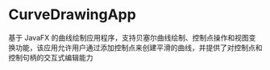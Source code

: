 # CurveDrawingApp
基于 JavaFX 的曲线绘制应用程序，支持贝塞尔曲线绘制、控制点操作和视图变换功能，该应用允许用户通过添加控制点来创建平滑的曲线，并提供了对控制点和控制句柄的交互式编辑能力
